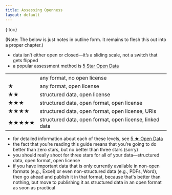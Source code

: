 ```yaml
---
title: Assessing Openness
layout: default
---
```


{:toc}

(Note: The below is just notes in outline form. It remains to flesh this out into a proper chapter.)

* data isn’t either open or closed—it’s a sliding scale, not a switch that gets flipped
* a popular assessment method is [5 Star Open Data](http://5stardata.info/)

|       |   |
|:------|:--|
|       | any format, no open license                             |
| ★     | any format, open license                                |
| ★★    | structured data, open license                           |
| ★★★   | structured data, open format, open license              |
| ★★★★  | structured data, open format, open license, URIs        |
| ★★★★★ | structured data, open format, open license, linked data |

* for detailed information about each of these levels, see [5 ★ Open Data](http://5stardata.info/)
* the fact that you’re reading this guide means that you’re going to do better than zero stars, but no better than three stars (sorry)
* you should really shoot for three stars for all of your data—structured data, open format, open license
* if you have important data that is only currently available in non-open formats (e.g., Excel) or even non-structured data (e.g., PDFs, Word), then go ahead and publish it in that format, because that's better than nothing, but move to publishing it as structured data in an open format as soon as practical
